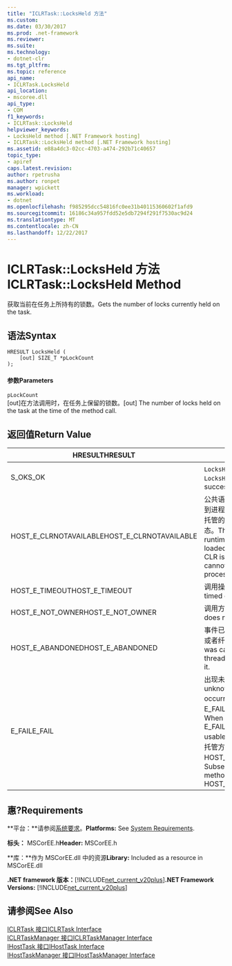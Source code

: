 ```yaml
---
title: "ICLRTask::LocksHeld 方法"
ms.custom: 
ms.date: 03/30/2017
ms.prod: .net-framework
ms.reviewer: 
ms.suite: 
ms.technology:
- dotnet-clr
ms.tgt_pltfrm: 
ms.topic: reference
api_name:
- ICLRTask.LocksHeld
api_location:
- mscoree.dll
api_type:
- COM
f1_keywords:
- ICLRTask::LocksHeld
helpviewer_keywords:
- LocksHeld method [.NET Framework hosting]
- ICLRTask::LocksHeld method [.NET Framework hosting]
ms.assetid: e88a4dc3-02cc-4703-a474-292b71c40657
topic_type:
- apiref
caps.latest.revision: 
author: rpetrusha
ms.author: ronpet
manager: wpickett
ms.workload:
- dotnet
ms.openlocfilehash: f985295dcc54816fc0ee31b40115360602f1afd9
ms.sourcegitcommit: 16186c34a957fdd52e5db7294f291f7530ac9d24
ms.translationtype: MT
ms.contentlocale: zh-CN
ms.lasthandoff: 12/22/2017
---
```

# <a name="iclrtasklocksheld-method"></a><span data-ttu-id="b49c0-102">ICLRTask::LocksHeld 方法</span><span class="sxs-lookup"><span data-stu-id="b49c0-102">ICLRTask::LocksHeld Method</span></span>
<span data-ttu-id="b49c0-103">获取当前在任务上所持有的锁数。</span><span class="sxs-lookup"><span data-stu-id="b49c0-103">Gets the number of locks currently held on the task.</span></span>  
  
## <a name="syntax"></a><span data-ttu-id="b49c0-104">语法</span><span class="sxs-lookup"><span data-stu-id="b49c0-104">Syntax</span></span>  
  
```  
HRESULT LocksHeld (  
    [out] SIZE_T *pLockCount  
);  
```  
  
#### <a name="parameters"></a><span data-ttu-id="b49c0-105">参数</span><span class="sxs-lookup"><span data-stu-id="b49c0-105">Parameters</span></span>  
 `pLockCount`  
 <span data-ttu-id="b49c0-106">[out]在方法调用时，在任务上保留的锁数。</span><span class="sxs-lookup"><span data-stu-id="b49c0-106">[out] The number of locks held on the task at the time of the method call.</span></span>  
  
## <a name="return-value"></a><span data-ttu-id="b49c0-107">返回值</span><span class="sxs-lookup"><span data-stu-id="b49c0-107">Return Value</span></span>  
  
|<span data-ttu-id="b49c0-108">HRESULT</span><span class="sxs-lookup"><span data-stu-id="b49c0-108">HRESULT</span></span>|<span data-ttu-id="b49c0-109">描述</span><span class="sxs-lookup"><span data-stu-id="b49c0-109">Description</span></span>|  
|-------------|-----------------|  
|<span data-ttu-id="b49c0-110">S_OK</span><span class="sxs-lookup"><span data-stu-id="b49c0-110">S_OK</span></span>|<span data-ttu-id="b49c0-111">`LocksHeld`已成功返回。</span><span class="sxs-lookup"><span data-stu-id="b49c0-111">`LocksHeld` returned successfully.</span></span>|  
|<span data-ttu-id="b49c0-112">HOST_E_CLRNOTAVAILABLE</span><span class="sxs-lookup"><span data-stu-id="b49c0-112">HOST_E_CLRNOTAVAILABLE</span></span>|<span data-ttu-id="b49c0-113">公共语言运行时 (CLR) 尚未加载到进程中，或 CLR 处于不能运行托管的代码或成功处理调用的状态。</span><span class="sxs-lookup"><span data-stu-id="b49c0-113">The common language runtime (CLR) has not been loaded into a process, or the CLR is in a state in which it cannot run managed code or process the call successfully.</span></span>|  
|<span data-ttu-id="b49c0-114">HOST_E_TIMEOUT</span><span class="sxs-lookup"><span data-stu-id="b49c0-114">HOST_E_TIMEOUT</span></span>|<span data-ttu-id="b49c0-115">调用操作已超时。</span><span class="sxs-lookup"><span data-stu-id="b49c0-115">The call timed out.</span></span>|  
|<span data-ttu-id="b49c0-116">HOST_E_NOT_OWNER</span><span class="sxs-lookup"><span data-stu-id="b49c0-116">HOST_E_NOT_OWNER</span></span>|<span data-ttu-id="b49c0-117">调用方不拥有该锁。</span><span class="sxs-lookup"><span data-stu-id="b49c0-117">The caller does not own the lock.</span></span>|  
|<span data-ttu-id="b49c0-118">HOST_E_ABANDONED</span><span class="sxs-lookup"><span data-stu-id="b49c0-118">HOST_E_ABANDONED</span></span>|<span data-ttu-id="b49c0-119">事件已被取消时被阻塞的线程，或者纤程正在等待它。</span><span class="sxs-lookup"><span data-stu-id="b49c0-119">An event was canceled while a blocked thread or fiber was waiting on it.</span></span>|  
|<span data-ttu-id="b49c0-120">E_FAIL</span><span class="sxs-lookup"><span data-stu-id="b49c0-120">E_FAIL</span></span>|<span data-ttu-id="b49c0-121">出现未知的灾难性故障。</span><span class="sxs-lookup"><span data-stu-id="b49c0-121">An unknown catastrophic failure occurred.</span></span> <span data-ttu-id="b49c0-122">如果某方法返回 E_FAIL，CLR 不再可用进程内。</span><span class="sxs-lookup"><span data-stu-id="b49c0-122">When a method returns E_FAIL, the CLR is no longer usable within the process.</span></span> <span data-ttu-id="b49c0-123">到托管方法的后续调用会返回 HOST_E_CLRNOTAVAILABLE。</span><span class="sxs-lookup"><span data-stu-id="b49c0-123">Subsequent calls to hosting methods return HOST_E_CLRNOTAVAILABLE.</span></span>|  
  
## <a name="requirements"></a><span data-ttu-id="b49c0-124">惠?</span><span class="sxs-lookup"><span data-stu-id="b49c0-124">Requirements</span></span>  
 <span data-ttu-id="b49c0-125">**平台：**请参阅[系统要求](../../../../docs/framework/get-started/system-requirements.md)。</span><span class="sxs-lookup"><span data-stu-id="b49c0-125">**Platforms:** See [System Requirements](../../../../docs/framework/get-started/system-requirements.md).</span></span>  
  
 <span data-ttu-id="b49c0-126">**标头：** MSCorEE.h</span><span class="sxs-lookup"><span data-stu-id="b49c0-126">**Header:** MSCorEE.h</span></span>  
  
 <span data-ttu-id="b49c0-127">**库：**作为 MSCorEE.dll 中的资源</span><span class="sxs-lookup"><span data-stu-id="b49c0-127">**Library:** Included as a resource in MSCorEE.dll</span></span>  
  
 <span data-ttu-id="b49c0-128">**.NET framework 版本：**[!INCLUDE[net_current_v20plus](../../../../includes/net-current-v20plus-md.md)]</span><span class="sxs-lookup"><span data-stu-id="b49c0-128">**.NET Framework Versions:** [!INCLUDE[net_current_v20plus](../../../../includes/net-current-v20plus-md.md)]</span></span>  
  
## <a name="see-also"></a><span data-ttu-id="b49c0-129">请参阅</span><span class="sxs-lookup"><span data-stu-id="b49c0-129">See Also</span></span>  
 [<span data-ttu-id="b49c0-130">ICLRTask 接口</span><span class="sxs-lookup"><span data-stu-id="b49c0-130">ICLRTask Interface</span></span>](../../../../docs/framework/unmanaged-api/hosting/iclrtask-interface.md)  
 [<span data-ttu-id="b49c0-131">ICLRTaskManager 接口</span><span class="sxs-lookup"><span data-stu-id="b49c0-131">ICLRTaskManager Interface</span></span>](../../../../docs/framework/unmanaged-api/hosting/iclrtaskmanager-interface.md)  
 [<span data-ttu-id="b49c0-132">IHostTask 接口</span><span class="sxs-lookup"><span data-stu-id="b49c0-132">IHostTask Interface</span></span>](../../../../docs/framework/unmanaged-api/hosting/ihosttask-interface.md)  
 [<span data-ttu-id="b49c0-133">IHostTaskManager 接口</span><span class="sxs-lookup"><span data-stu-id="b49c0-133">IHostTaskManager Interface</span></span>](../../../../docs/framework/unmanaged-api/hosting/ihosttaskmanager-interface.md)
